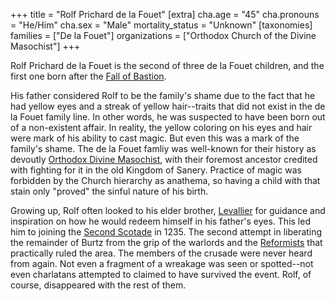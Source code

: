 +++
title = "Rolf Prichard de la Fouet"
[extra]
cha.age = "45"
cha.pronouns = "He/Him"
cha.sex = "Male"
mortality_status = "Unknown"
[taxonomies]
families = ["De la Fouet"]
organizations = ["Orthodox Church of the Divine Masochist"]
+++

Rolf Prichard de la Fouet is the second of three de la Fouet children, and the first one born after the [Fall of Bastion](@/events/fall-of-bastion.md).

His father considered Rolf to be the family's shame due to the fact that he had yellow eyes and a streak of yellow hair--traits that did not exist in the de la Fouet family line. In other words, he was suspected to have been born out of a non-existent affair. In reality, the yellow coloring on his eyes and hair were mark of his ability to cast magic. But even this was a mark of the family's shame. The de la Fouet famliy was well-known for their history as devoutly [Orthodox Divine Masochist](@/religions/divine-masochism/orthodox/_index.md), with their foremost ancestor credited with fighting for it in the old Kingdom of Sanery. Practice of magic was forbidden by the Church hierarchy as anathema, so having a child with that stain only "proved" the sinful nature of his birth.

Growing up, Rolf often looked to his elder brother, [Levallier](@/characters/levallier-de-la-fouet.md) for guidance and inspiration on how he would redeem himself in his father's eyes. This led him to joining the [Second Scotade](@/events/the-second-scotade.md) in 1235. The second attempt in liberating the remainder of Burtz from the grip of the warlords and the [Reformists](@/religions/divine-masochism/reformist/_index.md) that practically ruled the area. The members of the crusade were never heard from again. Not even a fragment of a wreakage was seen or spotted--not even charlatans attempted to claimed to have survived the event. Rolf, of course, disappeared with the rest of them.

